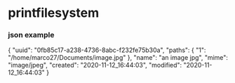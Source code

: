 # printfilesystem

### json example
{
  "uuid": "0fb85c17-a238-4736-8abc-f232fe75b30a",
  "paths": {
    "1": "/home/marco27/Documents/image.jpg"
  },
  "name": "an image jpg",
  "mime": "image/jpeg",
  "created": "2020-11-12_16:44:03",
  "modified": "2020-11-12_16:44:03"
}
